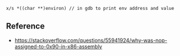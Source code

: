 ```
x/s *((char **)environ) // in gdb to print env address and value
```

## Reference
- https://stackoverflow.com/questions/55941924/why-was-nop-assigned-to-0x90-in-x86-assembly